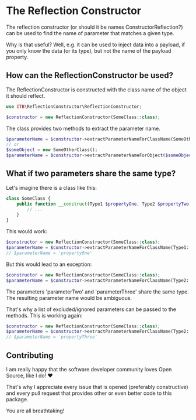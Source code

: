 # The Reflection Constructor
The reflection constructor (or should it be names ConstructorReflection?) can be used 
to find the name of parameter that matches a given type.

Why is that useful? Well, e.g. it can be used to inject data into a payload, if you only know the data
(or its type), but not the name of the payload property.

## How can the ReflectionConstructor be used?
The ReflectionConstructor is constructed with the class name of the object it should reflect.
```php
use ITB\ReflectionConstructor\ReflectionConstructor;

$constructor = new ReflectionConstructor(SomeClass::class);
```

The class provides two methods to extract the parameter name.
```php
$parameterName = $constructor->extractParameterNameForClassName(SomeOtherClass::class);
// or
$someObject = new SomeOtherClass();
$parameterName = $constructor->extractParameterNameForObject($someObject)
```

## What if two parameters share the same type?
Let's imagine there is a class like this:
```php
class SomeClass {
    public function __construct(Type1 $propertyOne, Type2 $propertyTwo, Type2 $propertyThree) {
        // ...
    }
}
```
This would work:
```php
$constructor = new ReflectionConstructor(SomeClass::class);
$parameterName = $constructor->extractParameterNameForClassName(Type1::class);
// $parameterName = 'propertyOne'
```

But this would lead to an exception:
```php
$constructor = new ReflectionConstructor(SomeClass::class);
$parameterName = $constructor->extractParameterNameForClassName(Type2::class);
```
The parameters 'parameterTwo' and 'parameterThree' share the same type. The resulting parameter name would be ambiguous.

That's why a list of excluded/ignored parameters can be passed to the methods. This is working again:
```php
$constructor = new ReflectionConstructor(SomeClass::class);
$parameterName = $constructor->extractParameterNameForClassName(Type2::class, ['propertyTwo']);
// $parameterName = 'propertyThree'
```

## Contributing
I am really happy that the software developer community loves Open Source, like I do! ♥

That's why I appreciate every issue that is opened (preferably constructive)
and every pull request that provides other or even better code to this package.

You are all breathtaking!